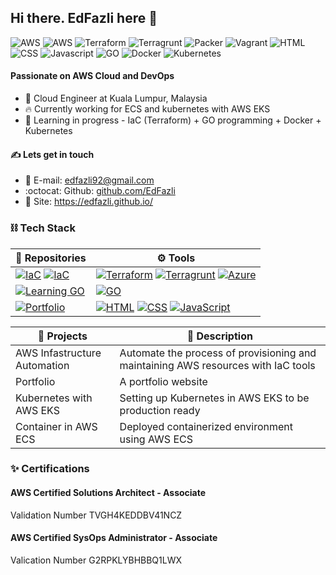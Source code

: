## Hi there. EdFazli here 👋  
  
![AWS](https://img.shields.io/badge/AWS_Solution_Architect-Associate-yellow)
![AWS](https://img.shields.io/badge/AWS_SysOps_Administrator-Associate-yellow)
![Terraform](https://img.shields.io/badge/Terraform-Beginner-blueviolet)
![Terragrunt](https://img.shields.io/badge/Terragrunt-Beginner-0dc0ef)
![Packer](https://img.shields.io/badge/Packer-Beginner-02a8ef)
![Vagrant](https://img.shields.io/badge/Vagrant-Beginner-2e71e5)
![HTML](https://img.shields.io/badge/HTML-Beginner-ff751a)
![CSS](https://img.shields.io/badge/CSS-Beginner-blue)
![Javascript](https://img.shields.io/badge/Javascript-Beginner-F1E05A)
![GO](https://img.shields.io/badge/GO-Beginner-0dc0ef)
![Docker](https://img.shields.io/badge/Docker-Beginner-0dc0ef)
![Kubernetes](https://img.shields.io/badge/Kubernetes-Beginner-2e71e5)
  
#### Passionate on AWS Cloud and DevOps  

- 🏢 Cloud Engineer at Kuala Lumpur, Malaysia
- 🔥 Currently working for ECS and kubernetes with AWS EKS
- 🌱 Learning in progress - IaC (Terraform) + GO programming + Docker + Kubernetes

#### ✍️ Lets get in touch  
- 📧 E-mail: [edfazli92@gmail.com](edfazli92@gmail.com)
- :octocat: Github: [github.com/EdFazli](https://github.com/EdFazli)
- 💼 Site: https://edfazli.github.io/

### ⛓️ Tech Stack  
  

| 📒 **Repositories** | ⚙️ **Tools** |
|-|-|
| [![IaC](https://img.shields.io/static/v1?label=IaC-baseModules&message=%20&color=000605&logo=github&logoColor=white&labelColor=000605)](https://github.com/EdFazli/baseModules) [![IaC](https://img.shields.io/static/v1?label=IaC-baseRepository&message=%20&color=000605&logo=github&logoColor=white&labelColor=000605)](https://github.com/EdFazli/baseRepository) | [![Terraform](https://img.shields.io/static/v1?label=&message=Terraform&color=blueviolet&logo=terraform&logoColor=FFFFFF)](https://www.terraform.io/) [![Terragrunt](https://img.shields.io/static/v1?label=&message=Terragrunt&color=0dc0ef&logo=terragrunt&logoColor=FFFFFF)](https://terragrunt.gruntwork.io/) [![Azure](https://img.shields.io/static/v1?label=&message=AzureDevOps&color=blue&logo=microsoft&logoColor=FFFFFF)](https://azure.microsoft.com/en-us/services/devops/#overview) |
| [![Learning GO](https://img.shields.io/static/v1?label=LearningGO&message=%20&color=000605&logo=github&logoColor=white&labelColor=000605)](https://github.com/EdFazli/LearningGO) | [![GO](https://img.shields.io/static/v1?label&message=GO&color=5bc0de&logo=go&logoColor=FFFFFF)](https://golang.org/) |
| [![Portfolio](https://img.shields.io/static/v1?label=Portfolio&message=%20&color=000605&logo=github&logoColor=white&labelColor=000605)](https://github.com/EdFazli/EdFazli.github.io) | [![HTML](https://img.shields.io/static/v1?label&message=HTML&color=ff751a&logo=HTML5&logoColor=FFFFFF)](https://developer.mozilla.org/en-US/docs/Web/Guide/HTML/HTML5) [![CSS](https://img.shields.io/static/v1?label&message=CSS&color=blue&logo=CSS3&logoColor=FFFFFF)](https://developer.mozilla.org/en-US/docs/Web/Guide/CSS) [![JavaScript](https://img.shields.io/static/v1?label=&message=JavaScript&color=F1E05A&logo=javascript&logoColor=FFFFFF)](https://developer.mozilla.org/en-US/docs/Web/JavaScript) |
  
| 📂 **Projects** | 📝 **Description** |
|-|-|
| AWS Infastructure Automation | Automate the process of provisioning and maintaining AWS resources with IaC tools |
| Portfolio | A portfolio website |
| Kubernetes with AWS EKS | Setting up Kubernetes in AWS EKS to be production ready |  
| Container in AWS ECS | Deployed containerized environment using AWS ECS |
  
### ✨ Certifications  
  
#### AWS Certified Solutions Architect - Associate  
Validation Number TVGH4KEDDBV41NCZ

#### AWS Certified SysOps Administrator - Associate
Valication Number G2RPKLYBHBBQ1LWX
